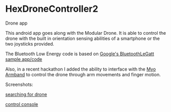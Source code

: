 # HexDroneController2
Drone app

This android app goes along with the Modular Drone. It is able to control the drone with the built in orientation sensing abilities of a smartphone
or the two joysticks provided.

The Bluetooth Low Energy code is based on [Google's BluetoothLeGatt sample app/code](https://github.com/googlesamples/android-BluetoothLeGatt)

Also, in a recent hackathon I added the ability to interface with the [Myo Armband](https://www.myo.com/) to control the drone through arm movements and finger motion.


Screenshots:


[searching for drone](https://i.imgur.com/b412qhq.png)

[control console](https://i.imgur.com/8Z6bLuE.png)
